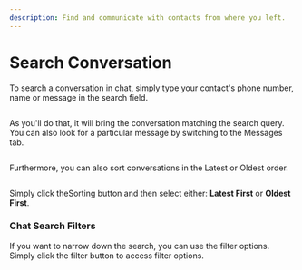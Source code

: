 ```yaml
---
description: Find and communicate with contacts from where you left.
---
```


# Search Conversation

To search a conversation in chat, simply type your contact's phone number, name or message in the search field.

<figure><img src="https://files.gitbook.com/v0/b/gitbook-x-prod.appspot.com/o/spaces%2FhElFPtMZjXYjDDMBT5q2%2Fuploads%2FNt0ql5yZVDGWDJKLWkmP%2FChat%20search.png?alt=media&#x26;token=51b509e0-7b1d-416d-ae32-5c9551301887" alt=""><figcaption></figcaption></figure>

As you'll do that, it will bring the conversation matching the search query. You can also look for a particular message by switching to the Messages tab.

<figure><img src="https://files.gitbook.com/v0/b/gitbook-x-prod.appspot.com/o/spaces%2FhElFPtMZjXYjDDMBT5q2%2Fuploads%2FzNC0cI7oCZMi3ynPNRZi%2FSearch%20Chat%20Messages.png?alt=media&#x26;token=42d97e71-cf2d-42f2-91ff-fc71830fadd4" alt=""><figcaption></figcaption></figure>

Furthermore, you can also sort conversations in the Latest or Oldest order.

<figure><img src="https://files.gitbook.com/v0/b/gitbook-x-prod.appspot.com/o/spaces%2FhElFPtMZjXYjDDMBT5q2%2Fuploads%2FKqKoPsMGdPHhAyaDi1Vk%2FChat%20Order%20Sorting.gif?alt=media&#x26;token=7a6440f6-e1d2-42f4-af11-8d23b84db73d" alt=""><figcaption></figcaption></figure>

Simply click the<img src="https://files.gitbook.com/v0/b/gitbook-x-prod.appspot.com/o/spaces%2FhElFPtMZjXYjDDMBT5q2%2Fuploads%2FcLgzUjMsyZUEJ7NFYGoQ%2FSort%20Button.png?alt=media&#x26;token=1143bbbd-cf1f-420a-990b-8868135fd1ad" alt="" data-size="line">Sorting button and then select either: **Latest First** or **Oldest First**.

### Chat Search Filters

If you want to narrow down the search, you can use the filter options. Simply click the<img src="https://files.gitbook.com/v0/b/gitbook-x-prod.appspot.com/o/spaces%2FhElFPtMZjXYjDDMBT5q2%2Fuploads%2FV1DUCiEYQ4gMLs8MfrFP%2FFilter%20Button%20Chat.png?alt=media&#x26;token=9a06f7f0-5695-4993-96db-654331135c36" alt="" data-size="line"> filter button to access filter options.

<figure><img src="https://files.gitbook.com/v0/b/gitbook-x-prod.appspot.com/o/spaces%2FhElFPtMZjXYjDDMBT5q2%2Fuploads%2Febx6Fhc68Xpu0lQfySVN%2FApplying%20Chat%20Filter%20Rules.png?alt=media&#x26;token=df41417d-81f1-4301-8172-c0fa1dba407c" alt=""><figcaption></figcaption></figure>
